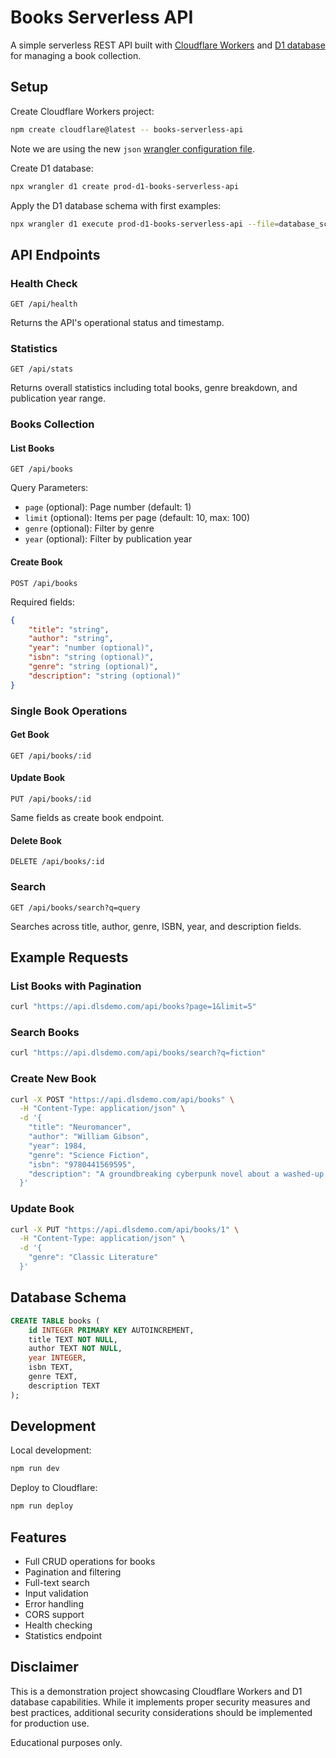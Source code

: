 # Books Serverless API

A simple serverless REST API built with [Cloudflare Workers](https://workers.cloudflare.com/) and [D1 database](https://developers.cloudflare.com/d1/) for managing a book collection.

## Setup

Create Cloudflare Workers project:

```bash
npm create cloudflare@latest -- books-serverless-api
```

Note we are using the new `json` [wrangler configuration file](https://developers.cloudflare.com/workers/wrangler/configuration/).

Create D1 database:

```bash
npx wrangler d1 create prod-d1-books-serverless-api
```

Apply the D1 database schema with first examples:

```bash
npx wrangler d1 execute prod-d1-books-serverless-api --file=database_schema_01.sql --remote
```

## API Endpoints

### Health Check

```http
GET /api/health
```

Returns the API's operational status and timestamp.

### Statistics

```http
GET /api/stats
```

Returns overall statistics including total books, genre breakdown, and publication year range.

### Books Collection

#### List Books

```http
GET /api/books
```

Query Parameters:

- `page` (optional): Page number (default: 1)
- `limit` (optional): Items per page (default: 10, max: 100)
- `genre` (optional): Filter by genre
- `year` (optional): Filter by publication year

#### Create Book

```http
POST /api/books
```

Required fields:

```json
{
	"title": "string",
	"author": "string",
	"year": "number (optional)",
	"isbn": "string (optional)",
	"genre": "string (optional)",
	"description": "string (optional)"
}
```

### Single Book Operations

#### Get Book

```http
GET /api/books/:id
```

#### Update Book

```http
PUT /api/books/:id
```

Same fields as create book endpoint.

#### Delete Book

```http
DELETE /api/books/:id
```

### Search

```http
GET /api/books/search?q=query
```

Searches across title, author, genre, ISBN, year, and description fields.

## Example Requests

### List Books with Pagination

```bash
curl "https://api.dlsdemo.com/api/books?page=1&limit=5"
```

### Search Books

```bash
curl "https://api.dlsdemo.com/api/books/search?q=fiction"
```

### Create New Book

```bash
curl -X POST "https://api.dlsdemo.com/api/books" \
  -H "Content-Type: application/json" \
  -d '{
    "title": "Neuromancer",
    "author": "William Gibson",
    "year": 1984,
    "genre": "Science Fiction",
    "isbn": "9780441569595",
    "description": "A groundbreaking cyberpunk novel about a washed-up computer hacker hired for one last job."
  }'
```

### Update Book

```bash
curl -X PUT "https://api.dlsdemo.com/api/books/1" \
  -H "Content-Type: application/json" \
  -d '{
    "genre": "Classic Literature"
  }'
```

## Database Schema

```sql
CREATE TABLE books (
    id INTEGER PRIMARY KEY AUTOINCREMENT,
    title TEXT NOT NULL,
    author TEXT NOT NULL,
    year INTEGER,
    isbn TEXT,
    genre TEXT,
    description TEXT
);
```

## Development

Local development:

```bash
npm run dev
```

Deploy to Cloudflare:

```bash
npm run deploy
```

## Features

- Full CRUD operations for books
- Pagination and filtering
- Full-text search
- Input validation
- Error handling
- CORS support
- Health checking
- Statistics endpoint

## Disclaimer

This is a demonstration project showcasing Cloudflare Workers and D1 database capabilities. While it implements proper security measures and best practices, additional security considerations should be implemented for production use.

Educational purposes only.
